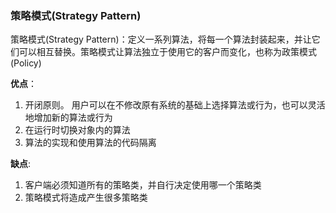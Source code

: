### 策略模式(Strategy Pattern)

策略模式(Strategy Pattern)：定义一系列算法，将每一个算法封装起来，并让它们可以相互替换。策略模式让算法独立于使用它的客户而变化，也称为政策模式(Policy)

**优点**：

1. 开闭原则。 用户可以在不修改原有系统的基础上选择算法或行为，也可以灵活地增加新的算法或行为
2. 在运行时切换对象内的算法
3. 算法的实现和使用算法的代码隔离

**缺点**: 

1. 客户端必须知道所有的策略类，并自行决定使用哪一个策略类
2. 策略模式将造成产生很多策略类
